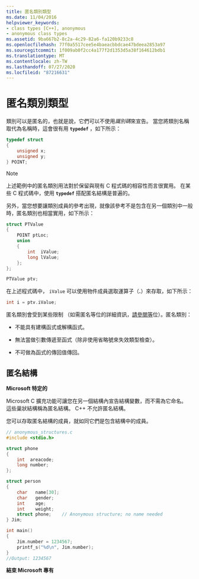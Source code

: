 ```yaml
---
title: 匿名類別類型
ms.date: 11/04/2016
helpviewer_keywords:
- class types [C++], anonymous
- anonymous class types
ms.assetid: 9ba667b2-8c2a-4c29-82a6-fa120b9233c8
ms.openlocfilehash: 77f0a5517cee5e4baeacbbdcae47bdeea2853a97
ms.sourcegitcommit: 1f009ab0f2cc4a177f2d1353d5a38f164612bdb1
ms.translationtype: MT
ms.contentlocale: zh-TW
ms.lasthandoff: 07/27/2020
ms.locfileid: "87216631"
---
```

# <a name="anonymous-class-types"></a>匿名類別類型

類別可以是匿名的，也就是說，它們可以不使用*識別碼*來宣告。 當您將類別名稱取代為名稱時，這會很有用 **`typedef`** ，如下所示：

```cpp
typedef struct
{
    unsigned x;
    unsigned y;
} POINT;
```

> [!NOTE]
> 上述範例中的匿名類別用法對於保留與現有 C 程式碼的相容性而言很實用。 在某些 C 程式碼中，使用 **`typedef`** 搭配匿名結構是普遍的。

另外，當您想要讓類別成員的參考出現，就像該參考不是包含在另一個類別中一般時，匿名類別也相當實用，如下所示：

```cpp
struct PTValue
{
    POINT ptLoc;
    union
    {
        int  iValue;
        long lValue;
    };
};

PTValue ptv;
```

在上述程式碼中， `iValue` 可以使用物件成員選取運算子（**.**）來存取，如下所示：

```cpp
int i = ptv.iValue;
```

匿名類別會受到某些限制  （如需匿名等位的詳細資訊，[請參閱等](../cpp/unions.md)位）。匿名類別：

- 不能具有建構函式或解構函式。

- 無法當做引數傳遞至函式（除非使用省略號來失效類型檢查）。

- 不可做為函式的傳回值傳回。

## <a name="anonymous-structs"></a>匿名結構

**Microsoft 特定的**

Microsoft C 擴充功能可讓您在另一個結構內宣告結構變數，而不需為它命名。 這些巢狀結構稱為匿名結構。 C++ 不允許匿名結構。

您可以存取匿名結構的成員，就如同它們是包含結構中的成員。

```cpp
// anonymous_structures.c
#include <stdio.h>

struct phone
{
    int  areacode;
    long number;
};

struct person
{
    char   name[30];
    char   gender;
    int    age;
    int    weight;
    struct phone;    // Anonymous structure; no name needed
} Jim;

int main()
{
    Jim.number = 1234567;
    printf_s("%d\n", Jim.number);
}
//Output: 1234567
```

**結束 Microsoft 專有**
